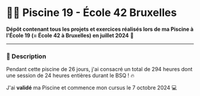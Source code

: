 # 🏊‍♂️ Piscine 19 - École 42 Bruxelles

**Dépôt contenant tous les projets et exercices réalisés lors de ma Piscine à l'École 19 (= École 42 à Bruxelles) en juillet 2024** 🚀

---

### 📅 Description

Pendant cette piscine de 26 jours, j'ai consacré un total de 294 heures dont une session de 24 heures entières durant le BSQ ! 🔥

J'ai **validé** ma Piscine et commence mon cursus le 7 octobre 2024 💻
